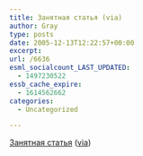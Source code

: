 ```yaml
---
title: Занятная статья (via)
author: Gray
type: posts
date: 2005-12-13T12:22:57+00:00
excerpt:
url: /6636
esml_socialcount_LAST_UPDATED:
  - 1497230522
essb_cache_expire:
  - 1614562662
categories:
  - Uncategorized

---
```








<a href="http://www.elitarium.ru/print.php?id=2747&#038;pid=83&#038;npage=1" target="_blank">Занятная статья</a> (<a href="http://www.livejournal.com/users/u_alex/949510.html" target="_blank">via</a>)